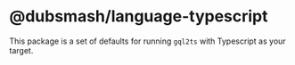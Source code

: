 # @dubsmash/language-typescript

This package is a set of defaults for running `gql2ts` with Typescript as your target.
